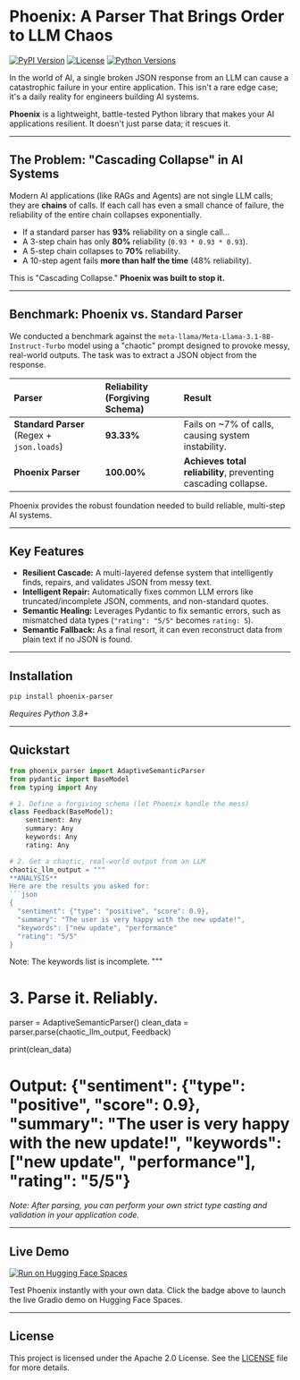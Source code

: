 # Phoenix: A Parser That Brings Order to LLM Chaos

[![PyPI Version](https://img.shields.io/pypi/v/phoenix-parser.svg)](https://pypi.org/project/phoenix-parser/)
[![License](https://img.shields.io/pypi/l/phoenix-parser.svg)](https://github.com/shalyhinpavel/phoenix/blob/main/LICENSE)
[![Python Versions](https://img.shields.io/pypi/pyversions/phoenix-parser.svg)](https://pypi.org/project/phoenix-parser/)

In the world of AI, a single broken JSON response from an LLM can cause a catastrophic failure in your entire application. This isn't a rare edge case; it's a daily reality for engineers building AI systems.

**Phoenix** is a lightweight, battle-tested Python library that makes your AI applications resilient. It doesn't just parse data; it rescues it.

---

## The Problem: "Cascading Collapse" in AI Systems

Modern AI applications (like RAGs and Agents) are not single LLM calls; they are **chains** of calls. If each call has even a small chance of failure, the reliability of the entire chain collapses exponentially.

*   If a standard parser has **93%** reliability on a single call...
*   A 3-step chain has only **80%** reliability (`0.93 * 0.93 * 0.93`).
*   A 5-step chain collapses to **70%** reliability.
*   A 10-step agent fails **more than half the time** (48% reliability).

This is "Cascading Collapse." **Phoenix was built to stop it.**

---

## Benchmark: Phoenix vs. Standard Parser

We conducted a benchmark against the `meta-llama/Meta-Llama-3.1-8B-Instruct-Turbo` model using a "chaotic" prompt designed to provoke messy, real-world outputs. The task was to extract a JSON object from the response.

| Parser                                | Reliability (Forgiving Schema) | Result                                                 |
| :------------------------------------ | :----------------------------- | :----------------------------------------------------- |
| **Standard Parser** (Regex + `json.loads`) | **93.33%**                     | Fails on ~7% of calls, causing system instability.     |
| **Phoenix Parser**                    | **100.00%**                    | **Achieves total reliability**, preventing cascading collapse. |

Phoenix provides the robust foundation needed to build reliable, multi-step AI systems.

---

## Key Features

*   **Resilient Cascade:** A multi-layered defense system that intelligently finds, repairs, and validates JSON from messy text.
*   **Intelligent Repair:** Automatically fixes common LLM errors like truncated/incomplete JSON, comments, and non-standard quotes.
*   **Semantic Healing:** Leverages Pydantic to fix semantic errors, such as mismatched data types (`"rating": "5/5"` becomes `rating: 5`).
*   **Semantic Fallback:** As a final resort, it can even reconstruct data from plain text if no JSON is found.

---

## Installation

```bash
pip install phoenix-parser
```
*Requires Python 3.8+*

---

## Quickstart

```python
from phoenix_parser import AdaptiveSemanticParser
from pydantic import BaseModel
from typing import Any

# 1. Define a forgiving schema (let Phoenix handle the mess)
class Feedback(BaseModel):
    sentiment: Any
    summary: Any
    keywords: Any
    rating: Any

# 2. Get a chaotic, real-world output from an LLM
chaotic_llm_output = """
**ANALYSIS**
Here are the results you asked for:
```json
{
  "sentiment": {"type": "positive", "score": 0.9},
  "summary": "The user is very happy with the new update!",
  "keywords": ["new update", "performance" 
  "rating": "5/5"
}
```
Note: The keywords list is incomplete.
"""

# 3. Parse it. Reliably.
parser = AdaptiveSemanticParser()
clean_data = parser.parse(chaotic_llm_output, Feedback)

print(clean_data)
# Output: {"sentiment": {"type": "positive", "score": 0.9}, "summary": "The user is very happy with the new update!", "keywords": ["new update", "performance"], "rating": "5/5"}

*Note: After parsing, you can perform your own strict type casting and validation in your application code.*

---

## Live Demo

[![Run on Hugging Face Spaces](https://img.shields.io/badge/🤗%20Hugging%20Face-Spaces-yellow.svg)](https://huggingface.co/spaces/shalyhinpavel/phoenix)

Test Phoenix instantly with your own data. Click the badge above to launch the live Gradio demo on Hugging Face Spaces.

---

## License

This project is licensed under the Apache 2.0 License. See the [LICENSE](LICENSE) file for more details.
